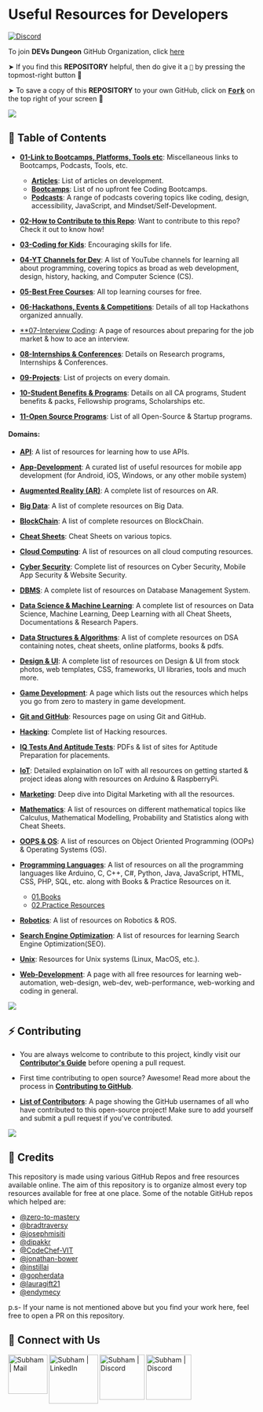 # Useful Resources for Developers

[![Discord](https://img.shields.io/discord/865937470118297640.svg?logo=discord&colorB=5865F2)](https://discord.gg/GqzWmqDKzU)

To join **DEVs Dungeon** GitHub Organization, click [here](https://github.com/Devs-Dungeon/support/issues/new?assignees=&labels=invite+me+to+the+organisation&template=invitation.yml&title=Please+invite+me+to+the+GitHub+Community+Organization)

➤ If you find this **REPOSITORY** helpful, then do give it a `🌟` by pressing the topmost-right button 🤗

➤ To save a copy of this **REPOSITORY** to your own GitHub, click on <a href="https://github.com/Devs-Dungeon/Resources/edit/main/README.md"><kbd><b>Fork</b></kbd></a> on the top right of your screen 🤗

![](https://user-images.githubusercontent.com/73097560/115834477-dbab4500-a447-11eb-908a-139a6edaec5c.gif)

## 📍 Table of Contents

- [**01-Link to Bootcamps, Platforms, Tools etc**](https://github.com/Devs-Dungeon/Resources/tree/main/01-Link%20to%20Bootcamps%2C%20Platforms%2C%20Tools%20etc): Miscellaneous links to Bootcamps, Podcasts, Tools, etc.
  - [**Articles**](https://github.com/Devs-Dungeon/Resources/tree/main/01-Link%20to%20Bootcamps%2C%20Platforms%2C%20Tools%20etc/Articles): List of articles on development.
  - [**Bootcamps**](https://github.com/Devs-Dungeon/Resources/tree/main/01-Link%20to%20Bootcamps%2C%20Platforms%2C%20Tools%20etc/Bootcamps): List of no upfront fee Coding Bootcamps.
  - [**Podcasts**](https://github.com/Devs-Dungeon/Resources/tree/main/01-Link%20to%20Bootcamps%2C%20Platforms%2C%20Tools%20etc/Podcasts): A range of podcasts covering topics like coding, design, accessibility, JavaScript, and Mindset/Self-Development.
 
- [**02-How to Contribute to this Repo**](https://github.com/Devs-Dungeon/Resources/tree/main/02-How%20to%20Contribute%20to%20this%20Repo): Want to contribute to this repo? Check it out to know how!

- [**03-Coding for Kids**](https://github.com/Devs-Dungeon/Resources/blob/main/03-Coding%20for%20Kids/README.md): Encouraging skills for life.

- [**04-YT Channels for Dev**](https://github.com/Devs-Dungeon/Resources/blob/main/04-YT%20Channels%20for%20Dev/README.md): A list of YouTube channels for learning all about programming, covering topics as broad as web development, design, history, hacking, and Computer Science (CS).

- [**05-Best Free Courses**](https://github.com/Devs-Dungeon/Resources/tree/main/05-Best%20Free%20Courses): All top learning courses for free.

- [**06-Hackathons, Events & Competitions**](https://github.com/Devs-Dungeon/Resources/tree/main/06-Hackathons%2C%20Events%20%26%20Competitions): Details of all top Hackathons organized annually. 

- [**07-Interview Coding](https://github.com/Devs-Dungeon/Resources/tree/main/07-Interview%20Coding): A page of resources about preparing for the job market & how to ace an interview.

- [**08-Internships & Conferences**](https://github.com/Devs-Dungeon/Resources/tree/main/08-Internships%20%26%20Conferences): Details on Research programs, Internships & Conferences.

- [**09-Projects**](https://github.com/Devs-Dungeon/Resources/tree/main/09-Projects): List of projects on every domain.

- [**10-Student Benefits & Programs**](https://github.com/Devs-Dungeon/Resources/tree/main/10-Student%20Benefits%20%26%20Programs): Details on all CA programs, Student benefits & packs, Fellowship programs, Scholarships etc.

- [**11-Open Source Programs**](https://github.com/Devs-Dungeon/Resources/tree/main/11-Open%20Source%20Programs): List of all Open-Source & Startup programs.


#### Domains:  

- [**API**](https://github.com/Devs-Dungeon/Resources/tree/main/API): A list of resources for learning how to use APIs.

- [**App-Development**](https://github.com/Devs-Dungeon/Resources/tree/main/App-Development): A curated list of useful resources for mobile app development (for Android, iOS, Windows, or any other mobile system)

- [**Augmented Reality (AR)**](https://github.com/Devs-Dungeon/Resources/tree/main/Augmented%20Reality%20(AR)): A complete list of resources on AR.

- [**Big Data**](https://github.com/Devs-Dungeon/Resources/tree/main/Big-Data): A list of complete resources on Big Data.

- [**BlockChain**](https://github.com/Devs-Dungeon/Resources/tree/main/BlockChain): A list of complete resources on BlockChain.

- [**Cheat Sheets**](https://github.com/Devs-Dungeon/Resources/tree/main/Cheat%20Sheets): Cheat Sheets on various topics.

- [**Cloud Computing**](https://github.com/Devs-Dungeon/Resources/tree/main/Cloud%20Computing): A list of resources on all cloud computing resources.

- [**Cyber Security**](https://github.com/Devs-Dungeon/Resources/tree/main/Cyber%20Security): Complete list of resources on Cyber Security, Mobile App Security & Website Security.

- [**DBMS**](https://github.com/Devs-Dungeon/Resources/tree/main/DBMS): A complete list of resources on Database Management System.

- [**Data Science & Machine Learning**](https://github.com/Devs-Dungeon/Resources/tree/main/Data%20Science%20%26%20Machine%20Learning): A complete list of resources on Data Science, Machine Learning, Deep Learning with all Cheat Sheets, Documentations & Research Papers.

- [**Data Structures & Algorithms**](https://github.com/Devs-Dungeon/Resources/tree/main/Data%20Structures%20%26%20Algorithms): A list of complete resources on DSA containing notes, cheat sheets, online platforms, books & pdfs.

- [**Design & UI**](https://github.com/Devs-Dungeon/Resources/tree/main/Design%20%26%20UI): A complete list of resources on Design & UI from stock photos, web templates, CSS, frameworks, UI libraries, tools and much more.

- [**Game Development**](https://github.com/Devs-Dungeon/Resources/tree/main/Game%20Development): A page which lists out the resources which helps you go from zero to mastery in game development.

- [**Git and GitHub**](https://github.com/Devs-Dungeon/Resources/tree/main/Git%20%26%20GitHub): Resources page on using Git and GitHub.

- [**Hacking**](https://github.com/Devs-Dungeon/Resources/tree/main/Hacking): Complete list of Hacking resources.

- [**IQ Tests And Aptitude Tests**](https://github.com/Devs-Dungeon/Resources/tree/main/IQ%20Tests%20And%20Aptitude%20Tests): PDFs & list of sites for Aptitude Preparation for placements.

- [**IoT**](https://github.com/Devs-Dungeon/Resources/tree/main/IoT): Detailed explaination on IoT with all resources on getting started & project ideas along with resources on Arduino & RaspberryPi.

- [**Marketing**](https://github.com/Devs-Dungeon/Resources/tree/main/Marketing): Deep dive into Digital Marketing with all the resources.

- [**Mathematics**](https://github.com/Devs-Dungeon/Resources/tree/main/Mathematics): A list of resources on different mathematical topics like Calculus, Mathematical Modelling, Probability and Statistics along with Cheat Sheets.

- [**OOPS & OS**](https://github.com/Devs-Dungeon/Resources/tree/main/OOPS%20%26%20Operating%20Systems): A list of resources on Object Oriented Programming (OOPs) & Operating Systems (OS).

- [**Programming Languages**](https://github.com/Devs-Dungeon/Resources/tree/main/Programming%20Languages): A list of resources on all the programming languages like Arduino, C, C++, C#, Python, Java, JavaScript, HTML, CSS, PHP, SQL, etc. along with Books & Practice Resources on it.
  - [01.Books](https://github.com/Devs-Dungeon/Resources/tree/main/Programming%20Languages/01.Books)
  - [02.Practice Resources](https://github.com/Devs-Dungeon/Resources/tree/main/Programming%20Languages/02.Practice%20Resources)

- [**Robotics**](https://github.com/Devs-Dungeon/Resources/tree/main/Robotics): A list of resources on Robotics & ROS.

- [**Search Engine Optimization**](https://github.com/Devs-Dungeon/Resources/tree/main/SEO): A list of resources for learning Search Engine Optimization(SEO).

- [**Unix**](https://github.com/Devs-Dungeon/Resources/tree/main/Unix): Resources for Unix systems (Linux, MacOS, etc.).

- [**Web-Development**](https://github.com/Devs-Dungeon/Resources/tree/main/Web-Development): A page with all free resources for learning web-automation, web-design, web-dev, web-performance, web-working and coding in general.

![](https://user-images.githubusercontent.com/73097560/115834477-dbab4500-a447-11eb-908a-139a6edaec5c.gif)

## ⚡ Contributing

- You are always welcome to contribute to this project, kindly visit our [**Contributor's Guide**](https://github.com/Devs-Dungeon/Resources/tree/main/02-How%20to%20Contribute%20to%20this%20Repo) before opening a pull request.

- First time contributing to open source? Awesome! Read more about the process in [**Contributing to GitHub**](https://github.com/Devs-Dungeon/Resources/tree/main/02-How%20to%20Contribute%20to%20this%20Repo).

- [**List of Contributors**](https://github.com/Devs-Dungeon/Resources/blob/main/02-How%20to%20Contribute%20to%20this%20Repo/CONTRIBUTORS.md): A page showing the GitHub usernames of all who have contributed to this open-source project! Make sure to add yourself and submit a pull request if you've contributed.

![](https://user-images.githubusercontent.com/73097560/115834477-dbab4500-a447-11eb-908a-139a6edaec5c.gif)

## 🙏 Credits
This repository is made using various GitHub Repos and free resources available online. The aim of this repository is to organize almost every top resources available for free at one place. Some of the notable GitHub repos which helped are:
- [@zero-to-mastery](https://github.com/zero-to-mastery)
- [@bradtraversy](https://github.com/bradtraversy)
- [@josephmisiti](https://github.com/josephmisiti)
- [@dipakkr](https://github.com/dipakkr)
- [@CodeChef-VIT](https://github.com/CodeChef-VIT)
- [@jonathan-bower](https://github.com/jonathan-bower)
- [@instillai](https://github.com/instillai)
- [@gopherdata](https://github.com/gopherdata)
- [@lauragift21](https://github.com/lauragift21)
- [@endymecy](https://github.com/endymecy)

p.s- If your name is not mentioned above but you find your work here, feel free to open a PR on this repository.

## 🔗 Connect with Us
[<img align="left" alt="Subham | Mail" width="80px" src="https://img.shields.io/badge/-Gmail-000000?logo=gmail&Color=0A66C2&style=flat-square" />][mail]
[<img align="left" alt="Subham | LinkedIn" width="100px" src="https://img.shields.io/badge/-LinkedIn-000000?logo=linkedin&Color=0A66C2&style=flat-square" />][linkedin]
[<img align="left" alt="Subham | Discord" width="92px" src="https://img.shields.io/badge/-Twitter-000000?logo=twitter&Color=0A66C2&style=flat-square" />][twitter]
[<img align="left" alt="Subham | Discord" width="92px" src="https://img.shields.io/badge/-Discord-000000?logo=discord&Color=0A66C2&style=flat-square" />][discord]

[mail]: mailto:devs.dungeon.community@gmail.com
[linkedin]: https://www.linkedin.com/company/devs-dungeon/
[twitter]: https://twitter.com/devs_dungeon
[discord]: https://discord.gg/ceMXzhfaka

